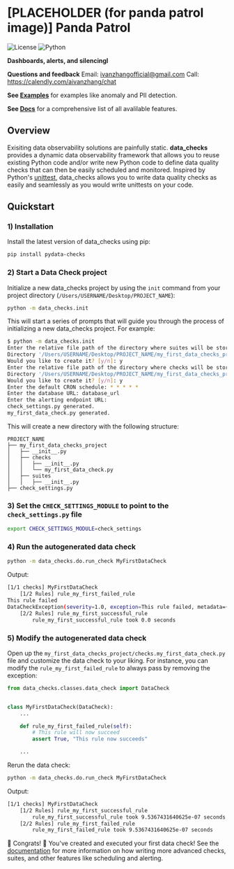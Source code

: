 # [PLACEHOLDER (for panda patrol image)] Panda Patrol
![License](https://img.shields.io/badge/license-MIT-blue.svg) ![Python](https://img.shields.io/badge/python-3.8-blue.svg) 

**Dashboards, alerts, and silencingl**

**Questions and feedback** 
Email: ivanzhangofficial@gmail.com
Call: https://calendly.com/aivanzhang/chat

**See [Examples](https://github.com/SuperiorityComplex/data_checks/tree/main/examples)** for examples like anomaly and PII detection.

**See [Docs](https://github.com/SuperiorityComplex/data_checks/wiki)** for a comprehensive list of all avalilable features.

## Overview
Exisiting data observability solutions are painfully static. **data_checks** provides a dynamic data observability framework that allows you to reuse existing Python code and/or write new Python code to define data quality checks that can then be easily scheduled and monitored. Inspired by Python's [unittest](https://docs.python.org/3/library/unittest.html), data_checks allows you to write data quality checks as easily and seamlessly as you would write unittests on your code.


## Quickstart
### 1) Installation
Install the latest version of data_checks using pip:
```bash
pip install pydata-checks
```
### 2) Start a Data Check project
Initialize a new data_checks project by using the `init` command from your project directory (`/Users/USERNAME/Desktop/PROJECT_NAME`):
```bash
python -m data_checks.init
```
This will start a series of prompts that will guide you through the process of initializing a new data_checks project. For example:
```bash
$ python -m data_checks.init
Enter the relative file path of the directory where suites will be stored: my_first_data_checks_project/suites
Directory '/Users/USERNAME/Desktop/PROJECT_NAME/my_first_data_checks_project/suites' does not exist.
Would you like to create it? [y/n]: y
Enter the relative file path of the directory where checks will be stored: my_first_data_checks_project/checks
Directory '/Users/USERNAME/Desktop/PROJECT_NAME/my_first_data_checks_project/checks' does not exist.
Would you like to create it? [y/n]: y
Enter the default CRON schedule: * * * * *
Enter the database URL: database_url
Enter the alerting endpoint URL:
check_settings.py generated.
my_first_data_check.py generated.
```


This will create a new directory with the following structure:
```
PROJECT_NAME
├── my_first_data_checks_project
│   ├── __init__.py
│   ├── checks
│   │   ├── __init__.py
│   │   └── my_first_data_check.py
│   ├── suites
│   │   ├── __init__.py
├── check_settings.py
```
### 3) Set the `CHECK_SETTINGS_MODULE` to point to the `check_settings.py` file
```bash
export CHECK_SETTINGS_MODULE=check_settings
```

### 4) Run the autogenerated data check
```bash
python -m data_checks.do.run_check MyFirstDataCheck
```

Output:
```bash
[1/1 checks] MyFirstDataCheck
	[1/2 Rules] rule_my_first_failed_rule
This rule failed
DataCheckException(severity=1.0, exception=This rule failed, metadata={'rule': 'rule_my_first_failed_rule', 'params': {'args': (), 'kwargs': {}}})
	[2/2 Rules] rule_my_first_successful_rule
		rule_my_first_successful_rule took 0.0 seconds
```

### 5) Modify the autogenerated data check
Open up the `my_first_data_checks_project/checks.my_first_data_check.py` file and customize the data check to your liking. For instance, you can modify the `rule_my_first_failed_rule` to always pass by removing the exception:
```python
from data_checks.classes.data_check import DataCheck


class MyFirstDataCheck(DataCheck):
    ...

    def rule_my_first_failed_rule(self):
        # This rule will now succeed
        assert True, "This rule now succeeds"

    ...
```

Rerun the data check:
```bash
python -m data_checks.do.run_check MyFirstDataCheck
```

Output:
```bash
[1/1 checks] MyFirstDataCheck
	[1/2 Rules] rule_my_first_successful_rule
		rule_my_first_successful_rule took 9.5367431640625e-07 seconds
	[2/2 Rules] rule_my_first_failed_rule
		rule_my_first_failed_rule took 9.5367431640625e-07 seconds
```

:tada: Congrats! :tada: You've created and executed your first data check! See the [documentation](https://github.com/SuperiorityComplex/data_checks/wiki) for more information on how writing more advanced checks, suites, and other features like scheduling and alerting.
